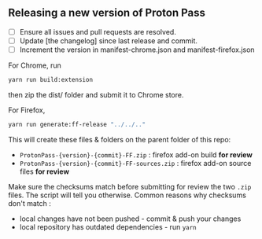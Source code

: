 ## Releasing a new version of Proton Pass

-   [ ] Ensure all issues and pull requests are resolved.
-   [ ] Update [the changelog] since last release and commit.
-   [ ] Increment the version in manifest-chrome.json and manifest-firefox.json

For Chrome, run

```bash
yarn run build:extension
```

then zip the dist/ folder and submit it to Chrome store.

For Firefox,

```bash
yarn run generate:ff-release "../../.."
```

This will create these files & folders on the parent folder of this repo:

-   `ProtonPass-{version}-{commit}-FF.zip` : firefox add-on build **for review**
-   `ProtonPass-{version}-{commit}-FF-sources.zip` : firefox add-on source files **for review**

Make sure the checksums match before submitting for review the two `.zip` files. The script will tell you otherwise. Common reasons why checksums don't match :

-   local changes have not been pushed - commit & push your changes
-   local repository has outdated dependencies - run `yarn`
